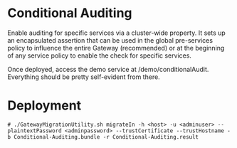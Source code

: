 # Conditional Auditing
Enable auditing for specific services via a cluster-wide property. It sets up an encapsulated assertion that can be used in the global pre-services policy to influence the entire Gateway (recommended) or at the beginning of any service policy to enable the check for specific services.

Once deployed, access the demo service at /demo/conditionalAudit. Everything should be pretty self-evident from there.

# Deployment
`# ./GatewayMigrationUtility.sh migrateIn -h <host> -u <adminuser> --plaintextPassword <adminpassword> --trustCertificate --trustHostname -b Conditional-Auditing.bundle -r Conditional-Auditing.result`

